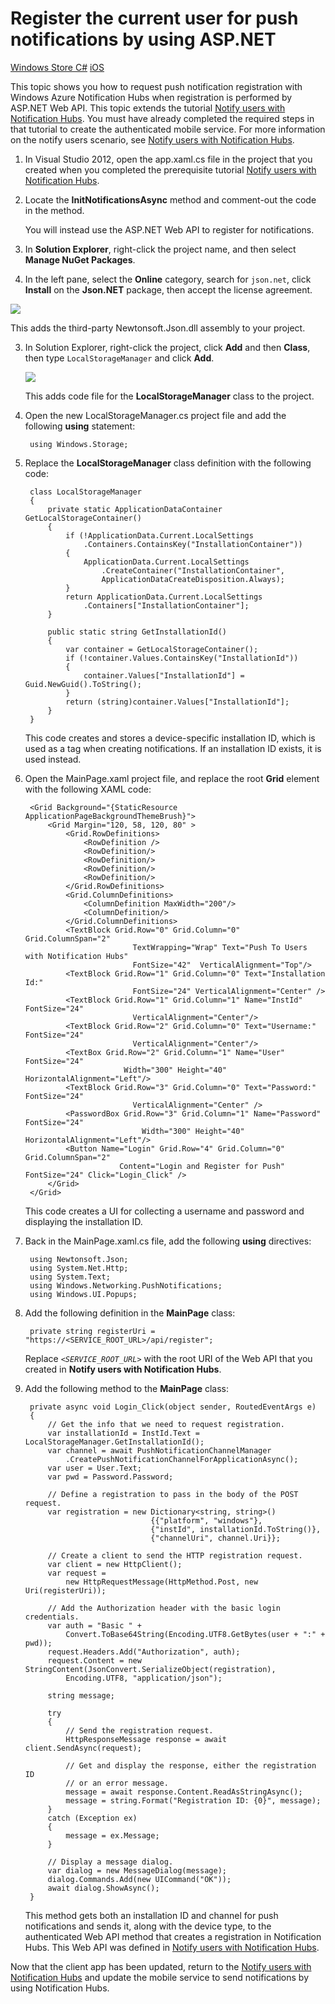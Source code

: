 <properties linkid="notification-hubs-how-to-guides-howto-register-user-with-aspnet-webapi-windowsphonedotnet" urlDisplayName="Notify Windows Store app users by using Web API" pageTitle="Register the current user for push notifications by using Web API - Notification Hubs" title="Register the current user for push notifications by using Web API - Notification Hubs" metaKeywords="Windows Azure registering application, Notification Hubs, Azure push notifications, push notification Windows Store app" Description="Learn how to request push notification registration in a Windows Store app with Windows Azure Notification Hubs when registeration is performed by ASP.NET Web API." metaCanonical="" disqusComments="0" umbracoNaviHide="1" />



# Register the current user for push notifications by using ASP.NET

<div class="dev-center-tutorial-selector sublanding">
    <a href="/en-us/manage/services/notification-hubs/register-users-mobile-services-dotnet/" title="Windows Store C#" class="current">Windows Store C#</a>
    <a href="/en-us/manage/services/notification-hubs/howto-register-user-with-aspnet-ios/" title="iOS">iOS</a>
</div>

This topic shows you how to request push notification registration with Windows Azure Notification Hubs when registration is performed by ASP.NET Web API. This topic extends the tutorial [Notify users with Notification Hubs]. You must have already completed the required steps in that tutorial to create the authenticated mobile service. For more information on the notify users scenario, see [Notify users with Notification Hubs].  

1. In Visual Studio 2012, open the app.xaml.cs file in the project that you created when you completed the prerequisite tutorial [Notify users with Notification Hubs].

2. Locate the **InitNotificationsAsync** method and comment-out the code in the method.

	You will instead use the ASP.NET Web API to register for notifications.

3. In **Solution Explorer**, right-click the project name, and then select **Manage NuGet Packages**.

4. In the left pane, select the **Online** category, search for `json.net`, click **Install** on the **Json.NET** package, then accept the license agreement. 

  ![][0]

  This adds the third-party Newtonsoft.Json.dll assembly to your project.

3. In Solution Explorer, right-click the project, click **Add** and then **Class**, then type `LocalStorageManager` and click **Add**.

	![][1] 

	This adds code file for the **LocalStorageManager** class to the project.

4. Open the new LocalStorageManager.cs project file and add the following **using** statement:

		using Windows.Storage;

5. Replace the **LocalStorageManager** class definition with the following code:

        class LocalStorageManager
        {
            private static ApplicationDataContainer GetLocalStorageContainer()
            {
                if (!ApplicationData.Current.LocalSettings
                    .Containers.ContainsKey("InstallationContainer"))
                {
                    ApplicationData.Current.LocalSettings
                        .CreateContainer("InstallationContainer",                                                            
                        ApplicationDataCreateDisposition.Always);
                }
                return ApplicationData.Current.LocalSettings
                    .Containers["InstallationContainer"];
            }

            public static string GetInstallationId()
            {
                var container = GetLocalStorageContainer();
                if (!container.Values.ContainsKey("InstallationId"))
                {
                    container.Values["InstallationId"] = Guid.NewGuid().ToString();
                }
                return (string)container.Values["InstallationId"];
            }
        }

	This code creates and stores a device-specific installation ID, which is used as a tag when creating notifications. If an installation ID exists, it is used instead.

6. Open the MainPage.xaml project file, and replace the root **Grid** element with the following XAML code:

        <Grid Background="{StaticResource ApplicationPageBackgroundThemeBrush}">
            <Grid Margin="120, 58, 120, 80" >
                <Grid.RowDefinitions>
                    <RowDefinition />
                    <RowDefinition/>
                    <RowDefinition/>
                    <RowDefinition/>
                    <RowDefinition/>
                </Grid.RowDefinitions>
                <Grid.ColumnDefinitions>
                    <ColumnDefinition MaxWidth="200"/>
                    <ColumnDefinition/>
                </Grid.ColumnDefinitions>
                <TextBlock Grid.Row="0" Grid.Column="0" Grid.ColumnSpan="2"  
	                           TextWrapping="Wrap" Text="Push To Users with Notification Hubs" 
	                           FontSize="42"  VerticalAlignment="Top"/>
                <TextBlock Grid.Row="1" Grid.Column="0" Text="Installation Id:" 
	                           FontSize="24" VerticalAlignment="Center" />
                <TextBlock Grid.Row="1" Grid.Column="1" Name="InstId" FontSize="24" 
	                           VerticalAlignment="Center"/>
                <TextBlock Grid.Row="2" Grid.Column="0" Text="Username:" FontSize="24" 
	                           VerticalAlignment="Center"/>
                <TextBox Grid.Row="2" Grid.Column="1" Name="User" FontSize="24" 
	                         Width="300" Height="40" HorizontalAlignment="Left"/>
                <TextBlock Grid.Row="3" Grid.Column="0" Text="Password:" FontSize="24" 
	                           VerticalAlignment="Center" />
                <PasswordBox Grid.Row="3" Grid.Column="1" Name="Password" FontSize="24" 
	                             Width="300" Height="40" HorizontalAlignment="Left"/>
                <Button Name="Login" Grid.Row="4" Grid.Column="0" Grid.ColumnSpan="2" 
	                        Content="Login and Register for Push" FontSize="24" Click="Login_Click" />
            </Grid>
        </Grid>

	This code creates a UI for collecting a username and password and displaying the installation ID. 

7. Back in the MainPage.xaml.cs file, add the following **using** directives:

		using Newtonsoft.Json;
		using System.Net.Http;
		using System.Text;
		using Windows.Networking.PushNotifications;
		using Windows.UI.Popups;

8. Add the following definition in the **MainPage** class:

		private string registerUri = "https://<SERVICE_ROOT_URL>/api/register";
        
	Replace _`<SERVICE_ROOT_URL>`_ with the root URI of the Web API that you created in **Notify users with Notification Hubs**. 

8. Add the following method to the **MainPage** class:

        private async void Login_Click(object sender, RoutedEventArgs e)
        {
            // Get the info that we need to request registration.
            var installationId = InstId.Text = LocalStorageManager.GetInstallationId();
            var channel = await PushNotificationChannelManager
                .CreatePushNotificationChannelForApplicationAsync();
            var user = User.Text;
            var pwd = Password.Password;

            // Define a registration to pass in the body of the POST request.
            var registration = new Dictionary<string, string>()
                                   {{"platform", "windows"},
                                   {"instId", installationId.ToString()},
                                   {"channelUri", channel.Uri}};

            // Create a client to send the HTTP registration request.
            var client = new HttpClient();
            var request =
                new HttpRequestMessage(HttpMethod.Post, new Uri(registerUri));
            
            // Add the Authorization header with the basic login credentials.
            var auth = "Basic " +
                Convert.ToBase64String(Encoding.UTF8.GetBytes(user + ":" + pwd));
            request.Headers.Add("Authorization", auth);
            request.Content = new StringContent(JsonConvert.SerializeObject(registration),
                Encoding.UTF8, "application/json");

            string message;

            try
            {
                // Send the registration request.
                HttpResponseMessage response = await client.SendAsync(request);

                // Get and display the response, either the registration ID
                // or an error message.
                message = await response.Content.ReadAsStringAsync();
                message = string.Format("Registration ID: {0}", message);
            }
            catch (Exception ex)
            {
                message = ex.Message;
            }

            // Display a message dialog.
            var dialog = new MessageDialog(message);
            dialog.Commands.Add(new UICommand("OK"));
            await dialog.ShowAsync();
        }

	This method gets both an installation ID and channel for push notifications and sends it, along with the device type, to the authenticated Web API method that creates a registration in Notification Hubs. This Web API was defined in [Notify users with Notification Hubs].

Now that the client app has been updated, return to the [Notify users with Notification Hubs] and update the mobile service to send notifications by using Notification Hubs.

<!-- Anchors. -->

<!-- Images. -->
[0]: ../Media/notification-hub-add-nuget-package-json.png
[1]: ../Media/notification-hub-create-aspnet-class.png

<!-- URLs. -->
[Notify users with Notification Hubs]: ./tutorial-notify-users-aspnet.md
[WindowsAzure.com]: http://www.windowsazure.com/
[Windows Azure Management Portal]: https://manage.windowsazure.com/
